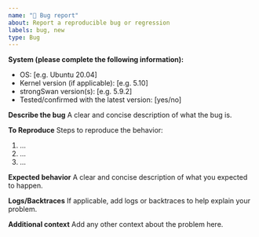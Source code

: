 ```yaml
---
name: "🐛 Bug report"
about: Report a reproducible bug or regression
labels: bug, new
type: Bug
---
```


<!--
IMPORTANT: Please use the [discussion forum](https://github.com/strongswan/strongswan/discussions)
for questions and configuration problems etc., only report actual bugs here.
Your issue will otherwise be closed immediately.
-->

**System (please complete the following information):**
 - OS: [e.g. Ubuntu 20.04]
 - Kernel version (if applicable): [e.g. 5.10]
 - strongSwan version(s): [e.g. 5.9.2]
 - Tested/confirmed with the latest version: [yes/no]

**Describe the bug**
A clear and concise description of what the bug is.

**To Reproduce**
Steps to reproduce the behavior:
1. ...
2. ...
3. ...

**Expected behavior**
A clear and concise description of what you expected to happen.

**Logs/Backtraces**
If applicable, add logs or backtraces to help explain your problem.

**Additional context**
Add any other context about the problem here.
